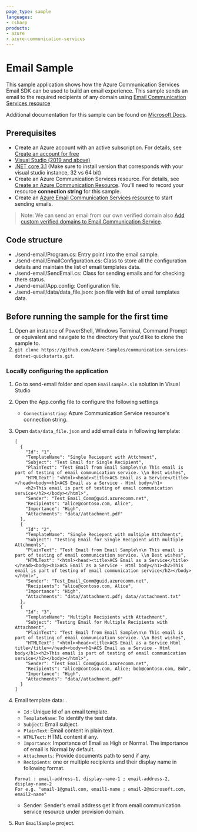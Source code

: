 ```yaml
---
page_type: sample
languages:
- csharp
products:
- azure
- azure-communication-services
---
```


# Email Sample

This sample application shows how the Azure Communication Services Email SDK can be used to build an email experience. This sample sends an email to the required recipients of any domain using [Email Communication Services resource](https://review.docs.microsoft.com/en-us/azure/communication-services/quickstarts/email/create-email-communication-resource?branch=pr-en-us-192537)

Additional documentation for this sample can be found on [Microsoft Docs](https://review.docs.microsoft.com/en-us/azure/communication-services/concepts/email/email-overview?branch=pr-en-us-192537).

## Prerequisites

- Create an Azure account with an active subscription. For details, see [Create an account for free](https://azure.microsoft.com/free/)
- [Visual Studio (2019 and above)](https://visualstudio.microsoft.com/vs/)
- [.NET core 3.1](https://dotnet.microsoft.com/en-us/download/dotnet/3.1) (Make sure to install version that corresponds with your visual studio instance, 32 vs 64 bit)
- Create an Azure Communication Services resource. For details, see [Create an Azure Communication Resource](https://docs.microsoft.com/azure/communication-services/quickstarts/create-communication-resource). You'll need to record your resource **connection string** for this sample.
- Create an [Azure Email Communication Services resource](https://review.docs.microsoft.com/en-us/azure/communication-services/quickstarts/email/create-email-communication-resource?branch=pr-en-us-192537) to start sending emails.

> Note: We can send an email from our own verified domain also [Add custom verified domains to Email Communication Service](https://review.docs.microsoft.com/en-us/azure/communication-services/quickstarts/email/add-custom-verified-domains?branch=pr-en-us-192537).

## Code structure

- ./send-email/Program.cs: Entry point into the email sample.
- ./send-email/EmailConfiguration.cs: Class to store all the configuration details and maintain the list of email templates data.
- ./send-email/SendEmail.cs: Class for sending emails and for checking there status.
- ./send-email/App.config: Configuration file.
- ./send-email/data/data_file.json: json file with list of email templates data.

## Before running the sample for the first time

1. Open an instance of PowerShell, Windows Terminal, Command Prompt or equivalent and navigate to the directory that you'd like to clone the sample to.
2. `git clone https://github.com/Azure-Samples/communication-services-dotnet-quickstarts.git`.


### Locally configuring the application

1. Go to send-email folder and open `Emailsample.sln` solution in Visual Studio
2. Open the App.config file to configure the following settings
	- `Connectionstring`: Azure Communication Service resource's connection string.


3. Open `data/data_file.json` and add email data in following template:
	```
    [
      {
        "Id": "1",
        "TemplateName": "Single Reciepent with Attchment",
        "Subject": "Test Email for Single Recipient",
        "PlainText": "Test Email from Email Sample\n\n This email is part of testing of email communication service. \\n Best wishes",
        "HTMLText": "<html><head><title>ACS Email as a Service</title></head><body><h1>ACS Email as a Service - Html body</h1>
        <h2>This email is part of testing of email communication service</h2></body></html>",
        "Sender": "Test_Email_Comm@guid.azurecomm.net",
        "Recipients": "alice@contoso.com, Alice",
        "Importance": "High",
        "Attachments": "data//attachment.pdf"
      },
      {
        "Id": "2",
        "TemplateName": "Single Reciepent with multiple Attchments",
        "Subject": "Testing Email for Single Recipient with multiple Attchments",
        "PlainText": "Test Email from Email Sample\n\n This email is part of testing of email communication service. \\n Best wishes",
        "HTMLText": "<html><head><title>ACS Email as a Service</title></head><body><h1>ACS Email as a Service - Html body</h1><h2>This email is part of testing of email communication service</h2></body></html>",
        "Sender": "Test_Email_Comm@guid.azurecomm.net",
        "Recipients": "alice@contoso.com, Alice",
        "Importance": "High",
        "Attachments": "data//attachment.pdf; data//attachment.txt"
      },
      {
        "Id": "3",
        "TemplateName": "Multiple Recipients with Attachment",
        "Subject": "Testing Email for Multiple Recipients with Attachment",
        "PlainText": "Test Email from Email Sample\n\n This email is part of testing of email communication service. \\n Best wishes",
        "HTMLText": "<html><head><title>ACS Email as a Service Html title</title></head><body><h1>ACS Email as a Service - Html body</h1><h2>This email is part of testing of email communication service</h2></body></html>",
        "Sender": "Test_Email_Comm@guid.azurecomm.net",
        "Recipients": "alice@contoso.com, Alice; bob@contoso.com, Bob",
        "Importance": "High",
        "Attachments": "data//attachment.pdf"
      }
    ]
	```

4. Email template data: .
	- `Id` : Unique Id of an email template.
	- `TemplateName`: To identify the test data.
	- `Subject`: Email subject.
	- `PlainText`: Email content in plain text.
	- `HTMLText`: HTML content if any.
	- `Importance`: Importance of Email as High or Normal. The importance of email is Normal by default.
	- `Attachments`: Provide documents path to send if any.
	- `Recipients`: one or multiple recipients and their display name in following format.

	```
	Format : email-address-1, display-name-1 ; email-address-2, display-name-2
	For e.g. "email-1@gmail.com, email1-name ; email-2@microsoft.com, email2-name"
	```
	- Sender: Sender's email address get it from email communication service resource under provision domain.

5. Run `EmailSample` project.
